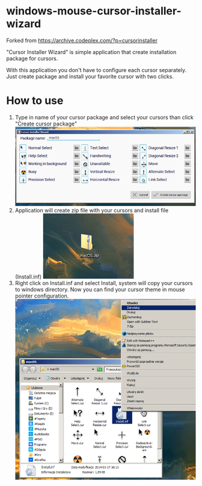 # windows-mouse-cursor-installer-wizard
Forked from https://archive.codeplex.com/?p=cursorinstaller

"Cursor Installer Wizard" is simple application that create installation package for cursors. 


With this application you don't have to configure each cursor separately. Just create package and install your favorite cursor with two clicks.


# How to use

   1. Type in name of your cursor package and select your cursors than click "Create cursor package"
![](screenshots/Home_1.PNG)
   2. Application will create zip file with your cursors and install file (Install.inf)
![](screenshots/Home_2.PNG)
   3. Right click on Install.inf and select Install, system will copy your cursors to windows directory. Now you can find your cursor theme in mouse pointer configuration.
![](screenshots/Home_3.PNG)